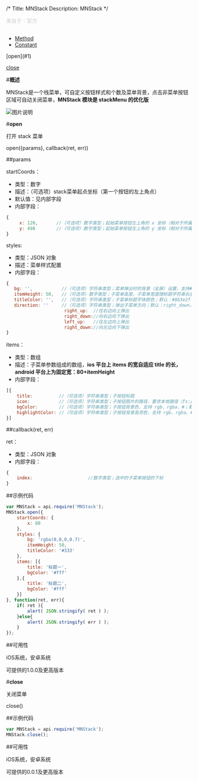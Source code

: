 /*
Title: MNStack
Description: MNStack
*/

<p style="color: #ccc; margin-bottom: 30px;">来自于：官方</p>

<ul id="tab" class="clearfix">
	<li class="active"><a href="#method-content">Method</a></li>
	<li><a href="#const-content">Constant</a></li>
</ul>
<div id="method-content">

<div class="outline">
[open](#1)

[close](#2)
</div>

#**概述**

MNStack是一个栈菜单，可自定义按钮样式和个数及菜单背景，点击非菜单按钮区域可自动关闭菜单，**MNStack 模块是 stackMenu 的优化版**

![图片说明](/img/docImage/stackMenu.jpg)

#**open**<div id="1"></div>

打开 stack 菜单

open({params}, callback(ret, err))

##params

startCoords：

- 类型：数字
- 描述：（可选项）stack菜单起点坐标（第一个按钮的左上角点）
- 默认值：见内部字段
- 内部字段：

```js
{
     x: 120,       //（可选项）数字类型；起始菜单按钮左上角的 x 坐标（相对于所属的 Window 或 Frame）；默认：当前设备的屏幕宽度的二分之一
     y: 498        //（可选项）数字类型；起始菜单按钮左上角的 y 坐标（相对于所属的 Window 或 Frame）；默认：0
}
```

styles:

- 类型：JSON 对象
- 描述：菜单样式配置
- 内部字段：

```js
{
   bg: '',           //（可选项）字符串类型；菜单弹出时的背景（全屏）设置，支持#、rgb、rgba、图片路径（本地路径，fs://、widget://）
   itemHeight: 50,   //（可选项）数字类型；子菜单高度，子菜单宽度随标题字符串长度自适应；默认：50
   titleColor: '',   //（可选项）字符串类型；子菜单标题字体颜色；默认：#8b3e2f
   direction: ''     //（可选项）字符串类型；弹出子菜单方向；默认：right_down，取值范围如下：
                      right_up:  //往右边向上弹出
                      right_down://向右边向下弹出
                      left_up:   //往左边向上弹出
                      right_down://向左边向下弹出
}
```



items：

- 类型：数组
- 描述：子菜单参数组成的数组，**ios 平台上 items 的宽自适应 title 的长，android 平台上为固定宽：80+itemHeight**
- 内部字段：

```js
[{
	title:          //（可选项）字符串类型；子按钮标题
	icon:           //（可选项）字符串类型；子按钮图片的路径，要求本地路径（fs://、widget://）
	bgColor:        //（可选项）字符串类型；子按钮背景色，支持 rgb、rgba、#；默认：rgba(0,0,0,0);
	highlightColor: //（可选项）字符串类型；子按钮背景高亮色，支持 rgb、rgba、#；默认：rgba(220,220,220,0.8)
}]
```

##callback(ret, err)

ret：

- 类型：JSON 对象
- 内部字段：

```js
{
	index:                     //数字类型；选中的子菜单按钮的下标
}
```

##示例代码

```js
var MNStack = api.require('MNStack');
MNStack.open({
	startCoords: {
		x: 80
	},
	styles: {
		bg: 'rgba(0,0,0,0.7)',
		itemHeight: 50,
		titleColor: '#333'
	},
	items: [{
		title: '标题一',
		bgColor: '#fff'
	},{
		title: '标题二',
		bgColor: '#fff'
	}]
}, function(ret, err){		
	if( ret ){
		alert( JSON.stringify( ret ) );
	}else{
		alert( JSON.stringify( err ) );
	}
});
```

##可用性

iOS系统，安卓系统

可提供的1.0.0及更高版本


#**close**<div id="2"></div>

关闭菜单

close()

##示例代码

```js
var MNStack = api.require('MNStack');
MNStack.close();
```

##可用性

iOS系统，安卓系统

可提供的0.0.1及更高版本

</div>
